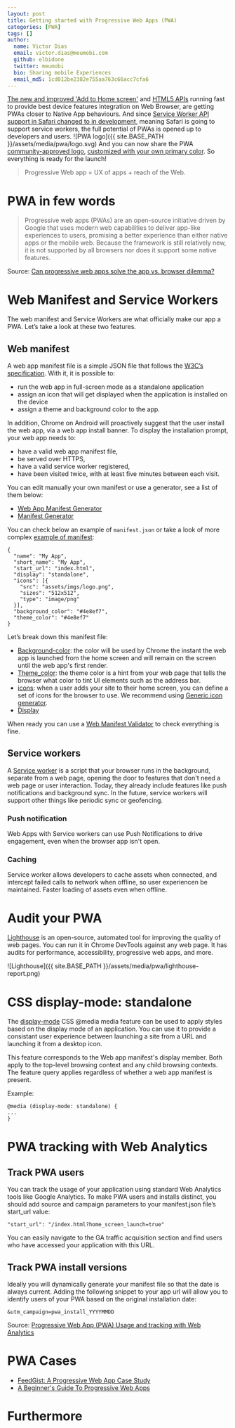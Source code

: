 ```yaml
---
layout: post
title: Getting started with Progressive Web Apps (PWA)
categories: [PWA]
tags: []
author:
  name: Victor Dias
  email: victor.dias@meumobi.com
  github: elbidone
  twitter: meumobi
  bio: Sharing mobile Experiences
  email_md5: 1cd012be2382e755aa763c66acc7cfa6
---
```


[The new and improved 'Add to Home screen'](https://medium.com/dev-channel/the-new-and-improved-add-to-home-screen-1f79bdd464b0) and [HTML5 APIs](https://whatwebcando.today/) running fast to provide best device features integration on Web Browser, are getting PWAs closer to Native App behaviours. And since [Service Worker API support in Safari changed to in development](https://mobiforge.com/news-comment/safari-service-workers-and-other-pwa-good-news-stories), meaning Safari is going to support service workers, the full potential of PWAs is opened up to developers and users.
![PWA logo]({{ site.BASE_PATH }}/assets/media/pwa/logo.svg)
And you can now share the PWA [community-approved logo](https://medium.com/samsung-internet-dev/we-now-have-a-community-approved-progressive-web-apps-logo-823f212f57c9), [customized with your own primary color](https://diekus.net/logo-pwinter/). So everything is ready for the launch!

> Progressive Web app = UX of apps + reach of the Web. 

# PWA in few words
> Progressive web apps (PWAs) are an open-source initiative driven by Google that uses modern web capabilities to deliver app-like experiences to users, promising a better experience than either native apps or the mobile web. Because the framework is still relatively new, it is not supported by all browsers nor does it support some native features.

Source: [Can progressive web apps solve the app vs. browser dilemma?](https://www.mobilemarketer.com/news/can-progressive-web-apps-solve-the-app-vs-browser-dilemma/510344/)

# Web Manifest and Service Workers
The web manifest and Service Workers are what officially make our app a PWA. Let’s take a look at these two features.

## Web manifest
A web app manifest file is a simple JSON file that follows the [W3C’s specification](https://w3c.github.io/manifest/). With it, it is possible to: 

- run the web app in full-screen mode as a standalone application
- assign an icon that will get displayed when the application is installed on the device
- assign a theme and background color to the app. 

In addition, Chrome on Android will proactively suggest that the user install the web app, via a web app install banner. To display the installation prompt, your web app needs to:

- have a valid web app manifest file,
- be served over HTTPS,
- have a valid service worker registered,
- have been visited twice, with at least five minutes between each visit.

You can edit manually your own manifest or use a generator, see a list of them below:

- [Web App Manifest Generator](https://app-manifest.firebaseapp.com/)
- [Manifest Generator](http://brucelawson.github.io/manifest/)

You can check below an example of `manifest.json` or take a look of more complex [example of manifest](https://whatwebcando.today/manifest.json):

```
{
  "name": "My App",
  "short_name": "My App",
  "start_url": "index.html",
  "display": "standalone",
  "icons": [{
    "src": "assets/imgs/logo.png",
    "sizes": "512x512",
    "type": "image/png"
  }],
  "background_color": "#4e8ef7",
  "theme_color": "#4e8ef7"
}
```

Let’s break down this manifest file:

- [Background-color](https://developers.google.com/web/updates/2015/08/using-web-app-manifest-to-set-solid-color-loading-screen): the color will be used by Chrome the instant the web app is launched from the home screen and will remain on the screen until the web app's first render.
- [Theme_color](https://developers.google.com/web/updates/2015/08/using-manifest-to-set-sitewide-theme-color): the theme color is a hint from your web page that tells the browser what color to tint UI elements such as the address bar.
- [icons](https://developers.google.com/web/fundamentals/web-app-manifest/#customize_the_icons): when a user adds your site to their home screen, you can define a set of icons for the browser to use. We recommend using [Generic icon generator](https://romannurik.github.io/AndroidAssetStudio/icons-generic.html).
- [Display](https://developers.google.com/web/fundamentals/web-app-manifest/#customize_the_display_type)

When ready you can use a [Web Manifest Validator](https://manifest-validator.appspot.com/) to check everything is fine.

## Service workers
A [Service worker](https://developers.google.com/web/fundamentals/primers/service-workers/) is a script that your browser runs in the background, separate from a web page, opening the door to features that don't need a web page or user interaction. Today, they already include features like push notifications and background sync. In the future, service workers will support other things like periodic sync or geofencing. 

### Push notification
Web Apps with Service workers can use Push Notifications to drive engagement, even when the browser app isn't open.

### Caching
Service worker allows developers to cache assets when connected, and intercept failed calls to network when offline, so user experiencen be maintained.
Faster loading of assets even when offline.

# Audit your PWA
[Lighthouse](https://developers.google.com/web/tools/lighthouse/) is an open-source, automated tool for improving the quality of web pages. You can run it in Chrome DevTools against any web page. It has audits for performance, accessibility, progressive web apps, and more.


![Lighthouse]({{ site.BASE_PATH }}/assets/media/pwa/lighthouse-report.png)

# CSS display-mode: standalone
The [display-mode](https://developer.mozilla.org/en-US/docs/Web/CSS/@media/display-mode) CSS @media media feature can be used to apply styles based on the display mode of an application. You can use it to provide a consistant user experience between launching a site from a URL and launching it from a desktop icon.

This feature corresponds to the Web app manifest's display member. Both apply to the top-level browsing context and any child browsing contexts. The feature query applies regardless of whether a web app manifest is present.

Example:

```
@media (display-mode: standalone) {
...
}
```

# PWA tracking with Web Analytics

## Track PWA users
You can track the usage of your application using standard Web Analytics tools like Google Analytics. To make PWA users and installs distinct, you should add source and campaign parameters to your manifest.json file’s start_url value:

`"start_url": "/index.html?home_screen_launch=true"`

You can easily navigate to the GA traffic acquisition section and find users who have accessed your application with this URL.

## Track PWA install versions
Ideally you will dynamically generate your manifest file so that the date is always current. Adding the following snippet to your app url will allow you to identify users of your PWA based on the original installation date:

`&utm_campaign=pwa_install_YYYYMMDD`

Source: [Progressive Web App (PWA) Usage and tracking with Web Analytics](https://malloc.fi/pwa-usage-and-tracking-with-web-analytics)

# PWA Cases

- [FeedGist: A Progressive Web App Case Study](https://www.biggerpicture.agency/insights/feedgist-a-progressive-web-app-case-study)
- [A Beginner's Guide To Progressive Web Apps](https://www.smashingmagazine.com/2016/08/a-beginners-guide-to-progressive-web-apps/)

# Furthermore


